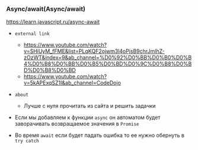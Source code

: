 ### Async/await(Async/await)

https://learn.javascript.ru/async-await

- `external link`
    - https://www.youtube.com/watch?v=SHiUyM_fFME&list=PLqKQF2ojwm3l4oPjsB9chrJmlhZ-zOzWT&index=9&ab_channel=%D0%92%D0%BB%D0%B0%D0%B4%D0%B8%D0%BB%D0%B5%D0%BD%D0%9C%D0%B8%D0%BD%D0%B8%D0%BD
    - https://www.youtube.com/watch?v=5kAPExqSZ1I&ab_channel=CodeDojo


- `about`
    - Лучше с нуля прочитать из сайта и решить задачки


- Если мы добавляем к функции `async` он автоматом будет заворачивать возвращаемое значения в `Promise`
- Во время `await` если будет падать ошибка то ее нужно обернуть в `try catch`


